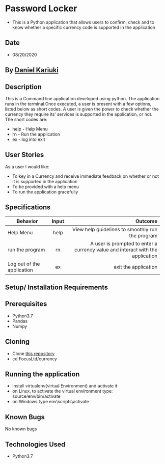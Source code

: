 # Password Locker
* This is a Python application that allows users to confirm, check and to know whether a specific currency code is supported in the application

## Date 
* 08/20/2020

## By **[Daniel Kariuki ](https://github.com/Buttonupd)**

## Description
This is a Command line application developed using python. The application runs in the terminal.Once executed, a user is present with a few options, listed below as short codes.
A user is given the power to check whether the currency they require its' services is supported in the application, or not. <br/>
The short codes are:
* help - Help Menu
* rn - Run the application
* ex - log into exit


## User Stories
As a user I would like:
* To key in a Currency and receive immediate feedback on whether or not it is supported in the application
* To be provided with a help menu
* To run the application gracefully


## Specifications
| Behavior        | Input           | Outcome  |
| ------------- |:-------------:| -----:|
| Help Menu | help | View help guidelines to smoothly run the program |
| run the program| rn | A user is prompted to enter a currency value and interact with the application |
| Log out of the application | ex| exit the application |

## Setup/ Installation Requirements

## Prerequisites
* Python3.7
* Pandas
* Numpy

## Cloning
* Clone [this repository](https://github.com/Buttonupd/Explore/)
* cd FocusLtd/currency

## Running the application
* install virtualenv(virtual Environment) and activate it
* on Linux, to activate the virtual environment type: source/env/bin/activate <br/>
* on Windows type env\scripts\activate



## Known Bugs

No known bugs

## Technologies Used
- Python3.7




